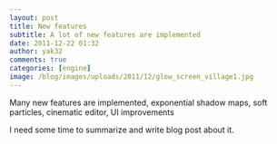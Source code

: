```yaml
---
layout: post
title: New features
subtitle: A lot of new features are implemented
date: 2011-12-22 01:32
author: yak32
comments: true
categories: [engine]
image: /blog/images/uploads/2011/12/glow_screen_village1.jpg 
---
```

Many new features are implemented, exponential shadow maps, soft particles, cinematic editor, UI improvements

I need some time to summarize and write blog post about it.
